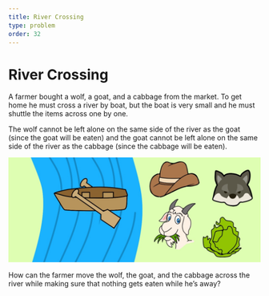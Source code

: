 ```yaml
---
title: River Crossing
type: problem
order: 32
---
```


# River Crossing  

A farmer bought a wolf, a goat, and a cabbage from the market. To get home he must cross a river by boat, but the boat is very small and he must shuttle the items across one by one.  

 The wolf cannot be left alone on the same side of the river as the goat (since the goat will be eaten) and the goat cannot be left alone on the same side of the river as the cabbage (since the cabbage will be eaten).

![](../../images/river-crossing-1.png)  

How can the farmer move the wolf, the goat, and the cabbage across the river while making sure that nothing gets eaten while he’s away?


